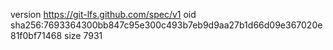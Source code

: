 version https://git-lfs.github.com/spec/v1
oid sha256:7693364300bb847c95e300c493b7eb9d9aa27b1d66d09e367020e81f0bf71468
size 7931
